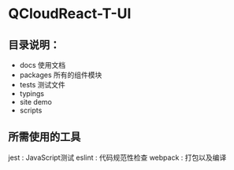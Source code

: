 # QCloudReact-T-UI

## 目录说明：
- docs 使用文档
- packages 所有的组件模块
- tests   测试文件
- typings
- site     demo
- scripts  

## 所需使用的工具

jest : JavaScript测试
eslint : 代码规范性检查
webpack : 打包以及编译